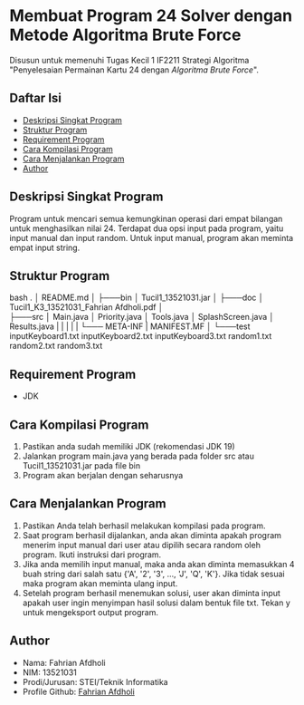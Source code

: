 # Membuat Program 24 Solver dengan Metode Algoritma Brute Force
Disusun untuk memenuhi Tugas Kecil 1 IF2211 Strategi Algoritma "Penyelesaian Permainan Kartu 24 dengan *Algoritma Brute Force*".

## Daftar Isi
* [Deskripsi Singkat Program](#deskripsi-singkat-program)
* [Struktur Program](#struktur-program)
* [Requirement Program](#struktur-program)
* [Cara Kompilasi Program](#cara-kompilasi-program)
* [Cara Menjalankan Program](#cara-menjalankan-program)
* [Author](#author)

## Deskripsi Singkat Program
Program untuk mencari semua kemungkinan operasi dari empat bilangan untuk menghasilkan nilai 24. Terdapat dua opsi input pada program, yaitu input manual dan input random. Untuk input manual, program akan meminta empat input string.
## Struktur Program
bash
.
│   README.md
│
├───bin
│       Tucil1_13521031.jar
│
├───doc
│       Tucil1_K3_13521031_Fahrian Afdholi.pdf
│       
├───src
│       Main.java
│       Priority.java
│       Tools.java
│       SplashScreen.java
│       Results.java
|       |
|       |
|       └─── META-INF
|             MANIFEST.MF
│
└───test
        inputKeyboard1.txt
        inputKeyboard2.txt
        inputKeyboard3.txt
        random1.txt
        random2.txt
        random3.txt

## Requirement Program
* JDK

## Cara Kompilasi Program
1. Pastikan anda sudah memiliki JDK (rekomendasi JDK 19)
2. Jalankan program main.java yang berada pada folder src atau Tucil1_13521031.jar pada file bin
3. Program akan berjalan dengan seharusnya

## Cara Menjalankan Program
1. Pastikan Anda telah berhasil melakukan kompilasi pada program.
2. Saat program berhasil dijalankan, anda akan diminta apakah program menerim input manual dari user atau dipilih secara random oleh program. Ikuti instruksi dari program. 
3. Jika anda memilih input manual, maka anda akan diminta memasukkan 4 buah string dari salah satu {'A', '2', '3', ..., 'J', 'Q', 'K'}. Jika tidak sesuai maka program akan meminta ulang input.
4. Setelah program berhasil menemukan solusi, user akan diminta input apakah user ingin menyimpan hasil solusi dalam bentuk file txt. Tekan y untuk mengeksport output program.

## Author
* Nama: Fahrian Afdholi
* NIM: 13521031
* Prodi/Jurusan: STEI/Teknik Informatika
* Profile Github: [Fahrian Afdholi](https://github.com/fchrgrib)
